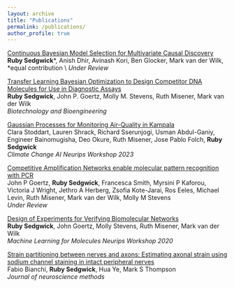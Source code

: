 ```yaml
---
layout: archive
title: "Publications"
permalink: /publications/
author_profile: true
---
```


[Continuous Bayesian Model Selection for Multivariate Causal Discovery](https://arxiv.org/abs/2411.10154) \
**Ruby Sedgwick***, Anish Dhir, Avinash Kori, Ben Glocker, Mark van der Wilk, *equal contribution \ 
_Under Review_

[Transfer Learning Bayesian Optimization to Design Competitor DNA Molecules for Use in Diagnostic Assays](http://doi.org/10.1002/bit.28854) \
**Ruby Sedgwick**, John P. Goertz, Molly M. Stevens, Ruth Misener, Mark van der Wilk \
_Biotechnology and Bioengineering_

[Gaussian Processes for Monitoring Air-Quality in Kampala](https://arxiv.org/abs/2311.16625) \
Clara Stoddart, Lauren Shrack, Richard Sserunjogi, Usman Abdul-Ganiy, Engineer Bainomugisha, Deo Okure, Ruth Misener, Jose Pablo Folch, **Ruby Sedgwick** \
_Climate Change AI Neurips Workshop 2023_

[Competitive Amplification Networks enable molecular pattern recognition with PCR](https://www.biorxiv.org/content/10.1101/2023.06.29.546934.abstract) \
John P Goertz, **Ruby Sedgwick**, Francesca Smith, Myrsini P Kaforou, Victoria J Wright, Jethro A Herberg, Zsofia Kote-Jarai, Ros Eeles, Michael Levin, Ruth Misener, Mark van der Wilk, Molly M Stevens \
_Under Review_

[Design of Experiments for Verifying Biomolecular Networks](https://arxiv.org/pdf/2011.10575) \
**Ruby Sedgwick**, John Goertz, Molly Stevens, Ruth Misener, Mark van der Wilk \
_Machine Learning for Molecules Neurips Workshop 2020_


[Strain partitioning between nerves and axons: Estimating axonal strain using sodium channel staining in intact peripheral nerves](https://www.sciencedirect.com/science/article/pii/S0165027018302371) \
Fabio Bianchi, **Ruby Sedgwick**, Hua Ye, Mark S Thompson \
_Journal of neuroscience methods_
